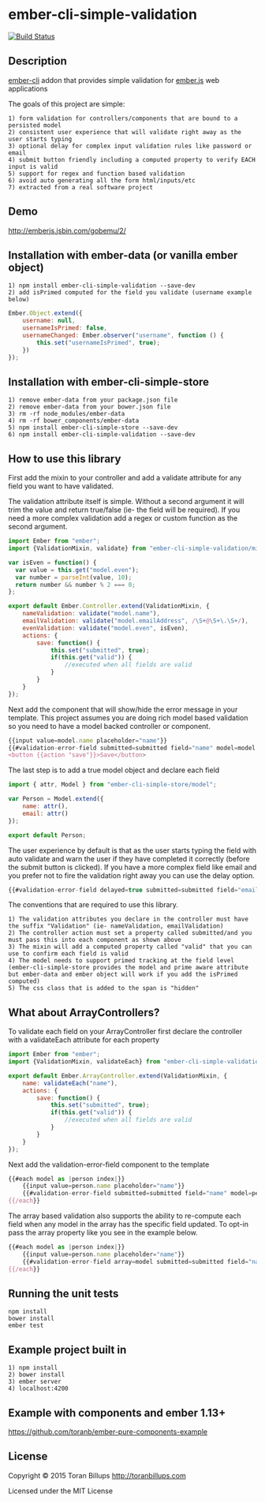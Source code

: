 # ember-cli-simple-validation

[![Build Status][]](https://travis-ci.org/toranb/ember-cli-simple-validation)

## Description

[ember-cli][] addon that provides simple validation for [ember.js][] web applications

The goals of this project are simple:

```
1) form validation for controllers/components that are bound to a persisted model
2) consistent user experience that will validate right away as the user starts typing
3) optional delay for complex input validation rules like password or email
4) submit button friendly including a computed property to verify EACH input is valid
5) support for regex and function based validation
6) avoid auto generating all the form html/inputs/etc
7) extracted from a real software project
```

## Demo

http://emberjs.jsbin.com/gobemu/2/

## Installation with ember-data (or vanilla ember object)

```
1) npm install ember-cli-simple-validation --save-dev
2) add isPrimed computed for the field you validate (username example below)
```

```js
Ember.Object.extend({
    username: null,
    usernameIsPrimed: false,
    usernameChanged: Ember.observer("username", function () {
        this.set("usernameIsPrimed", true);
    })
});
```

## Installation with ember-cli-simple-store

```
1) remove ember-data from your package.json file
2) remove ember-data from your bower.json file
3) rm -rf node_modules/ember-data
4) rm -rf bower_components/ember-data
5) npm install ember-cli-simple-store --save-dev
6) npm install ember-cli-simple-validation --save-dev
```

## How to use this library

First add the mixin to your controller and add a validate attribute for any field you want to have validated.

The validation attribute itself is simple. Without a second argument it will trim the value and return true/false (ie- the field will be required). If you need a more complex validation add a regex or custom function as the second argument.

```js
import Ember from "ember";
import {ValidationMixin, validate} from "ember-cli-simple-validation/mixins/validate";

var isEven = function() {
  var value = this.get("model.even");
  var number = parseInt(value, 10);
  return number && number % 2 === 0;
};

export default Ember.Controller.extend(ValidationMixin, {
    nameValidation: validate("model.name"),
    emailValidation: validate("model.emailAddress", /\S+@\S+\.\S+/),
    evenValidation: validate("model.even", isEven),
    actions: {
        save: function() {
            this.set("submitted", true);
            if(this.get("valid")) {
                //executed when all fields are valid
            }
        }
    }
});
```

Next add the component that will show/hide the error message in your template. This project assumes you are doing rich model based validation so you need to have a model backed controller or component.

```js
{{input value=model.name placeholder="name"}}
{{#validation-error-field submitted=submitted field="name" model=model validation=nameValidation}}invalid name{{/validation-error-field}}
<button {{action "save"}}>Save</button>
```

The last step is to add a true model object and declare each field

```js
import { attr, Model } from "ember-cli-simple-store/model";

var Person = Model.extend({
    name: attr(),
    email: attr()
});

export default Person;
```

The user experience by default is that as the user starts typing the field with auto validate and warn the user if they have completed it correctly (before the submit button is clicked). If you have a more complex field like email and you prefer not to fire the validation right away you can use the delay option.

```js
{{#validation-error-field delayed=true submitted=submitted field="email" model=model validation=emailValidation}}invalid email{{/validation-error-field}}
```

The conventions that are required to use this library.

```
1) The validation attributes you declare in the controller must have the suffix "Validation" (ie- nameValidation, emailValidation)
2) The controller action must set a property called submitted/and you must pass this into each component as shown above
3) The mixin will add a computed property called "valid" that you can use to confirm each field is valid
4) The model needs to support primed tracking at the field level (ember-cli-simple-store provides the model and prime aware attribute but ember-data and ember object will work if you add the isPrimed computed)
5) The css class that is added to the span is "hidden"
```

## What about ArrayControllers?

To validate each field on your ArrayController first declare the controller with a validateEach attribute for each property

```js
import Ember from "ember";
import {ValidationMixin, validateEach} from "ember-cli-simple-validation/mixins/validate";

export default Ember.ArrayController.extend(ValidationMixin, {
    name: validateEach("name"),
    actions: {
        save: function() {
            this.set("submitted", true);
            if(this.get("valid")) {
                //executed when all fields are valid
            }
        }
    }
});
```

Next add the validation-error-field component to the template

```js
{{#each model as |person index|}}
    {{input value=person.name placeholder="name"}}
    {{#validation-error-field submitted=submitted field="name" model=person index=index validation="name"}}invalid name{{/validation-error-field}}
{{/each}}
```

The array based validation also supports the ability to re-compute each field when any model in the array has the specific field updated. To opt-in pass the array property like you see in the example below.

```js
{{#each model as |person index|}}
    {{input value=person.name placeholder="name"}}
    {{#validation-error-field array=model submitted=submitted field="name" model=person index=index validation="name"}}invalid name{{/validation-error-field}}
{{/each}}
```

## Running the unit tests

    npm install
    bower install
    ember test

## Example project built in

```
1) npm install
2) bower install
3) ember server
4) localhost:4200
```

## Example with components and ember 1.13+

https://github.com/toranb/ember-pure-components-example

## License

Copyright © 2015 Toran Billups http://toranbillups.com

Licensed under the MIT License


[Build Status]: https://travis-ci.org/toranb/ember-cli-simple-validation.svg?branch=master
[ember-cli]: http://www.ember-cli.com/
[ember.js]: http://emberjs.com/

